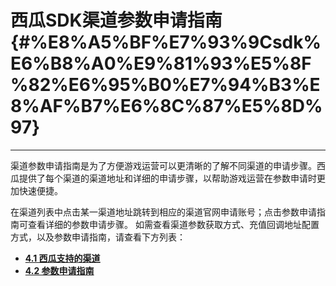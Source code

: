 # 西瓜SDK渠道参数申请指南 {#%E8%A5%BF%E7%93%9Csdk%E6%B8%A0%E9%81%93%E5%8F%82%E6%95%B0%E7%94%B3%E8%AF%B7%E6%8C%87%E5%8D%97}

---

渠道参数申请指南是为了方便游戏运营可以更清晰的了解不同渠道的申请步骤。西瓜提供了每个渠道的渠道地址和详细的申请步骤，以帮助游戏运营在参数申请时更加快速便捷。

在渠道列表中点击某一渠道地址跳转到相应的渠道官网申请账号；点击参数申请指南可查看详细的参数申请步骤。 如需查看渠道参数获取方式、充值回调地址配置方式，以及参数申请指南，请查看下方列表：

* [**4.1 西瓜支持的渠道**](/chapter4/article1.md)
* [**4.2 参数申请指南**](/chapter4/article2.md)



